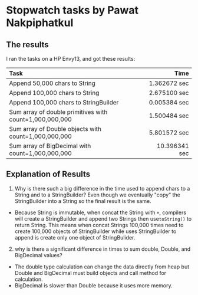# Stopwatch tasks by Pawat Nakpiphatkul

## The results

I ran the tasks on a HP Envy13, and got these results:

| Task                                                    | Time           |
|:------------------------------------------------------- | --------------:|
| Append 50,000 chars to String                           | 1.362672 sec   |
| Append 100,000 chars to String                          | 2.675100 sec   |
| Append 100,000 chars to StringBuilder                   | 0.005384 sec   |
| Sum array of double primitives with count=1,000,000,000 | 1.500484 sec   |
| Sum array of Double objects with count=1,000,000,000    | 5.801572 sec   |
| Sum array of BigDecimal with count=1,000,000,000        | 10.396341 sec  |

## Explanation of Results

1. Why is there such a big difference in the time used to append chars to a String and to a StringBuilder?
Even though we eventually "copy" the StringBuilder into a String so the final result is the same.
  * Because String is immutable, when concat the String with `+`, compilers will create a StringBuilder and append two Strings then use`toString()` to return String. This means when concat Strings 100,000 times need to create 100,000 objects of StringBuilder while uses StringBuilder to append is create only one object of StringBulider. 
2. why is there a significant difference in times to sum double, Double, and BigDecimal values?
  * The double type calculation can change the data directly from heap but Double and BigDecimal must build objects and call method for calculation.
  * BigDecimal is slower than Double because it uses more memory.
